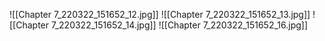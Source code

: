 ![[Chapter 7_220322_151652_12.jpg]]
![[Chapter 7_220322_151652_13.jpg]]
![[Chapter 7_220322_151652_14.jpg]]
![[Chapter 7_220322_151652_16.jpg]]
